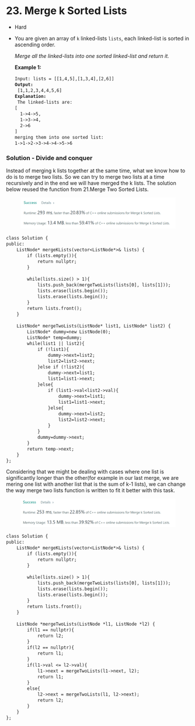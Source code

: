 # 23. Merge k Sorted Lists

* Hard
*   You are given an array of `k` linked-lists `lists`, each linked-list is sorted in ascending order.

    _Merge all the linked-lists into one sorted linked-list and return it._

    &#x20;

    **Example 1:**

    <pre><code>Input: lists = [[1,4,5],[1,3,4],[2,6]]
    <strong>Output:
    </strong> [1,1,2,3,4,4,5,6]
    <strong>Explanation:
    </strong> The linked-lists are:
    [
      1->4->5,
      1->3->4,
      2->6
    ]
    merging them into one sorted list:
    1->1->2->3->4->4->5->6</code></pre>



### Solution - Divide and conquer

Instead of merging k lists together at the same time, what we know how to do is to merge two lists. So we can try to merge two lists at a time recursively and in the end we will have merged the k lists. The solution below reused the function from 21.Merge Two Sorted Lists.&#x20;

<figure><img src="../.gitbook/assets/image (288).png" alt=""><figcaption></figcaption></figure>

```
class Solution {
public:
    ListNode* mergeKLists(vector<ListNode*>& lists) {
        if (lists.empty()){
            return nullptr;
        }
        
        while(lists.size() > 1){
            lists.push_back(mergeTwoLists(lists[0], lists[1]));
            lists.erase(lists.begin());
            lists.erase(lists.begin());
        }
        return lists.front();
    }
    
    ListNode* mergeTwoLists(ListNode* list1, ListNode* list2) {
        ListNode* dummy=new ListNode(0);
        ListNode* temp=dummy;
        while(list1 || list2){
            if (!list1){
                dummy->next=list2;
                list2=list2->next;
            }else if (!list2){
                dummy->next=list1;
                list1=list1->next;
            }else{
                if (list1->val<list2->val){
                    dummy->next=list1;
                    list1=list1->next;
                }else{
                    dummy->next=list2;
                    list2=list2->next;
                }
            }
            dummy=dummy->next;  
        }
        return temp->next;
    }
};
```

Considering that we might be dealing with cases where one list is significantly longer than the other(for example in our last merge, we are mering one list with another list that is the sum of k-1 lists), we can change the way merge two lists function is written to fit it better with this task.&#x20;

<figure><img src="../.gitbook/assets/image (3) (2) (2).png" alt=""><figcaption></figcaption></figure>

```
class Solution {
public:
    ListNode* mergeKLists(vector<ListNode*>& lists) {
        if (lists.empty()){
            return nullptr;
        }
        
        while(lists.size() > 1){
            lists.push_back(mergeTwoLists(lists[0], lists[1]));
            lists.erase(lists.begin());
            lists.erase(lists.begin());
        }
        return lists.front();
    }
    
    ListNode *mergeTwoLists(ListNode *l1, ListNode *l2) {
        if(l1 == nullptr){
            return l2;
        }
        if(l2 == nullptr){
            return l1;
        }
        if(l1->val <= l2->val){
            l1->next = mergeTwoLists(l1->next, l2);
            return l1;
        }
        else{
            l2->next = mergeTwoLists(l1, l2->next);
            return l2;
        }
    }
};
```
